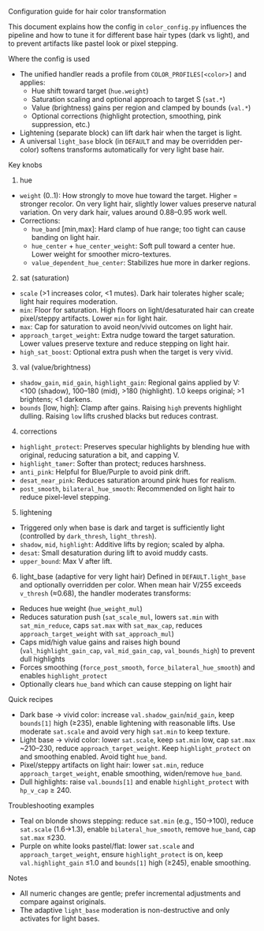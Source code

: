 Configuration guide for hair color transformation

This document explains how the config in `color_config.py` influences the pipeline and how to tune it for different base hair types (dark vs light), and to prevent artifacts like pastel look or pixel stepping.

Where the config is used

- The unified handler reads a profile from `COLOR_PROFILES[<color>]` and applies:
  - Hue shift toward target (`hue.weight`)
  - Saturation scaling and optional approach to target S (`sat.*`)
  - Value (brightness) gains per region and clamped by bounds (`val.*`)
  - Optional corrections (highlight protection, smoothing, pink suppression, etc.)
- Lightening (separate block) can lift dark hair when the target is light.
- A universal `light_base` block (in `DEFAULT` and may be overridden per-color) softens transforms automatically for very light base hair.

Key knobs

1. hue

- `weight` (0..1): How strongly to move hue toward the target. Higher = stronger recolor. On very light hair, slightly lower values preserve natural variation. On very dark hair, values around 0.88–0.95 work well.
- Corrections:
  - `hue_band` [min,max]: Hard clamp of hue range; too tight can cause banding on light hair.
  - `hue_center` + `hue_center_weight`: Soft pull toward a center hue. Lower weight for smoother micro-textures.
  - `value_dependent_hue_center`: Stabilizes hue more in darker regions.

2. sat (saturation)

- `scale` (>1 increases color, <1 mutes). Dark hair tolerates higher scale; light hair requires moderation.
- `min`: Floor for saturation. High floors on light/desaturated hair can create pixel/steppy artifacts. Lower `min` for light hair.
- `max`: Cap for saturation to avoid neon/vivid outcomes on light hair.
- `approach_target_weight`: Extra nudge toward the target saturation. Lower values preserve texture and reduce stepping on light hair.
- `high_sat_boost`: Optional extra push when the target is very vivid.

3. val (value/brightness)

- `shadow_gain`, `mid_gain`, `highlight_gain`: Regional gains applied by V: <100 (shadow), 100–180 (mid), >180 (highlight). 1.0 keeps original; >1 brightens; <1 darkens.
- `bounds` [low, high]: Clamp after gains. Raising `high` prevents highlight dulling. Raising `low` lifts crushed blacks but reduces contrast.

4. corrections

- `highlight_protect`: Preserves specular highlights by blending hue with original, reducing saturation a bit, and capping V.
- `highlight_tamer`: Softer than protect; reduces harshness.
- `anti_pink`: Helpful for Blue/Purple to avoid pink drift.
- `desat_near_pink`: Reduces saturation around pink hues for realism.
- `post_smooth`, `bilateral_hue_smooth`: Recommended on light hair to reduce pixel-level stepping.

5. lightening

- Triggered only when base is dark and target is sufficiently light (controlled by `dark_thresh`, `light_thresh`).
- `shadow`, `mid`, `highlight`: Additive lifts by region; scaled by alpha.
- `desat`: Small desaturation during lift to avoid muddy casts.
- `upper_bound`: Max V after lift.

6. light_base (adaptive for very light hair)
   Defined in `DEFAULT.light_base` and optionally overridden per color. When mean hair V/255 exceeds `v_thresh` (≈0.68), the handler moderates transforms:

- Reduces hue weight (`hue_weight_mul`)
- Reduces saturation push (`sat_scale_mul`, lowers `sat.min` with `sat_min_reduce`, caps `sat.max` with `sat_max_cap`, reduces `approach_target_weight` with `sat_approach_mul`)
- Caps mid/high value gains and raises high bound (`val_highlight_gain_cap`, `val_mid_gain_cap`, `val_bounds_high`) to prevent dull highlights
- Forces smoothing (`force_post_smooth`, `force_bilateral_hue_smooth`) and enables `highlight_protect`
- Optionally clears `hue_band` which can cause stepping on light hair

Quick recipes

- Dark base → vivid color: increase `val.shadow_gain`/`mid_gain`, keep `bounds[1]` high (≥235), enable lightening with reasonable lifts. Use moderate `sat.scale` and avoid very high `sat.min` to keep texture.
- Light base → vivid color: lower `sat.scale`, keep `sat.min` low, cap `sat.max` ~210–230, reduce `approach_target_weight`. Keep `highlight_protect` on and smoothing enabled. Avoid tight `hue_band`.
- Pixel/steppy artifacts on light hair: lower `sat.min`, reduce `approach_target_weight`, enable smoothing, widen/remove `hue_band`.
- Dull highlights: raise `val.bounds[1]` and enable `highlight_protect` with `hp_v_cap` ≥ 240.

Troubleshooting examples

- Teal on blonde shows stepping: reduce `sat.min` (e.g., 150→100), reduce `sat.scale` (1.6→1.3), enable `bilateral_hue_smooth`, remove `hue_band`, cap `sat.max` ≤230.
- Purple on white looks pastel/flat: lower `sat.scale` and `approach_target_weight`, ensure `highlight_protect` is on, keep `val.highlight_gain` ≤1.0 and `bounds[1]` high (≥245), enable smoothing.

Notes

- All numeric changes are gentle; prefer incremental adjustments and compare against originals.
- The adaptive `light_base` moderation is non-destructive and only activates for light bases.
